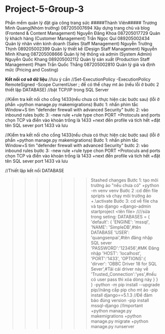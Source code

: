 # Project-5-Group-3
Phần mềm quản lý đặt gia công trang sức
#####Thành Viên#####
Trương Minh Quang(Nhóm trưởng)	087205007694	Xây dựng trang chủ và blog (Frontend & Content Management)
Nguyễn Đăng Khoa	087205017729	Quản lý khách hàng (Customer Management)
Trần Ngọc Quí	089205002434	Quản lý nhân viên kinh doanh (Sales Staff Management)
Nguyễn Trường Thịnh	089205002399	Quản lý thiết kế (Design Staff Management)
Nguyễn Minh Khang	087205008666	Quản lý hệ thống và admin (System Admin)
Nguyễn Quốc Khang	089205002112	Quản lý sản xuất (Production Staff Management)
Phạm Trần Quốc Thắng	087205002810	Quản lý giá và định mức (Pricing and Costing)


**Kết nối cơ sỡ dữ liệu**
//lưu ý cần
//Set-ExecutionPolicy -ExecutionPolicy RemoteSigned -Scope CurrentUser ; để có thể chạy mt ảo (nếu lỗi ở bước 2 thiết lập DATABASE)
//bật TCP/IP trong SQL Server

//Kiểm tra kết nối cho cổng 1433(nếu chưa có thực hiện các bước sau) (lỗi ở phần +python manage.py makemigrations)
Bước 1:
nhấn phím tắc Window+S tìm "defender firewall with advanced Security"
bước 2:
vào inbound rules
bước 3:
-new rule
+rule type chon PORT
+Protoculs and ports chọn TCP và điền vào khoản trống là 1433
+next đến profile và tích hết
+đặt tên SQL sever port 1433 và lưu

//Kiểm tra kết nối cho cổng 1433(nếu chưa có thực hiện các bước sau) (lỗi ở phần +python manage.py makemigrations)
Bước 1:
nhấn phím tắc Window+S tìm "defender firewall with advanced Security"
bước 2:
vào inbound rules
bước 3:
-new rule
+rule type chon PORT
+Protoculs and ports chọn TCP và điền vào khoản trống là 1433
+next đến profile và tích hết
+đặt tên SQL sever port 1433 và lưu

//Thiết lập kết nối DATABASE
>>>>>>> Stashed changes
Bước 1: tạo môi trường ảo "nếu chưa có"
	+python -m venv venv
Bước 2 :cd đến file spripts và chạy môi trường ảo
	+.\activate
Bước 3: cd về file cha và tạo django
	+django-admin startproject <tên file>
////sửa trong seting:
DATABASES = {
    'default': {
        'ENGINE': 'mssql',
        'NAME': 'SimpleDB',#tên DATABASE
        'USER': 'quangsenpai',#tên đăng nhập SQL sever
        'PASSWORD':'123456',#MK Đăng nhập
        'HOST': 'localhost',
        'PORT':'1433',
        'OPTIONS':{
            'dirver': 'OBBC Driver 18 for SQL Sever',#Tải cái driver này về
            'Trusted_Connection':'yes',#nếu có user pass thì xóa dòng này
        }
    }
}
	-python -m pip install --upgrade pip//nâng cấp pip cho mt ảo
	-pip install django==5.1.3 //Để đảm bảo đúng version
	-pip install mssql-django //Important
 	+python manage.py makemigrations
	+python manage.py migrate
	+python manage.py runserver
